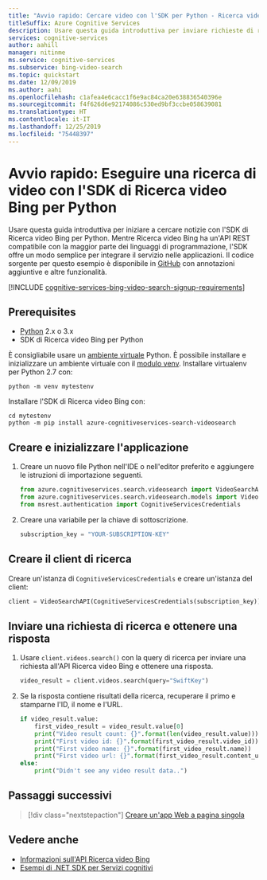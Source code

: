 ```yaml
---
title: "Avvio rapido: Cercare video con l'SDK per Python - Ricerca video Bing"
titleSuffix: Azure Cognitive Services
description: Usare questa guida introduttiva per inviare richieste di ricerca video con l'SDK di Ricerca video Bing per Python
services: cognitive-services
author: aahill
manager: nitinme
ms.service: cognitive-services
ms.subservice: bing-video-search
ms.topic: quickstart
ms.date: 12/09/2019
ms.author: aahi
ms.openlocfilehash: c1afea4e6cacc1f6e9ac84ca20e638836540396e
ms.sourcegitcommit: f4f626d6e92174086c530ed9bf3ccbe058639081
ms.translationtype: HT
ms.contentlocale: it-IT
ms.lasthandoff: 12/25/2019
ms.locfileid: "75448397"
---
```

# <a name="quickstart-perform-a-video-search-with-the-bing-video-search-sdk-for-python"></a>Avvio rapido: Eseguire una ricerca di video con l'SDK di Ricerca video Bing per Python

Usare questa guida introduttiva per iniziare a cercare notizie con l'SDK di Ricerca video Bing per Python. Mentre Ricerca video Bing ha un'API REST compatibile con la maggior parte dei linguaggi di programmazione, l'SDK offre un modo semplice per integrare il servizio nelle applicazioni. Il codice sorgente per questo esempio è disponibile in [GitHub](https://github.com/Azure-Samples/cognitive-services-python-sdk-samples/blob/master/samples/search/video_search_samples.py) con annotazioni aggiuntive e altre funzionalità.

[!INCLUDE [cognitive-services-bing-video-search-signup-requirements](../../../../includes/cognitive-services-bing-video-search-signup-requirements.md)]

## <a name="prerequisites"></a>Prerequisites

- [Python](https://www.python.org/) 2.x o 3.x
- SDK di Ricerca video Bing per Python

È consigliabile usare un [ambiente virtuale](https://docs.python.org/3/tutorial/venv.html) Python. È possibile installare e inizializzare un ambiente virtuale con il [modulo venv](https://pypi.python.org/pypi/virtualenv). Installare virtualenv per Python 2.7 con:

```console
python -m venv mytestenv
```

Installare l'SDK di Ricerca video Bing con:

```console
cd mytestenv
python -m pip install azure-cognitiveservices-search-videosearch
```

## <a name="create-and-initialize-the-application"></a>Creare e inizializzare l'applicazione

1. Creare un nuovo file Python nell'IDE o nell'editor preferito e aggiungere le istruzioni di importazione seguenti. 

    ```python
    from azure.cognitiveservices.search.videosearch import VideoSearchAPI
    from azure.cognitiveservices.search.videosearch.models import VideoPricing, VideoLength, VideoResolution, VideoInsightModule
    from msrest.authentication import CognitiveServicesCredentials
    ```

2. Creare una variabile per la chiave di sottoscrizione. 

    ```python
    subscription_key = "YOUR-SUBSCRIPTION-KEY"
    ```

## <a name="create-the-search-client"></a>Creare il client di ricerca

Creare un'istanza di `CognitiveServicesCredentials` e creare un'istanza del client:

```python
client = VideoSearchAPI(CognitiveServicesCredentials(subscription_key))
```

## <a name="send-a-search-request-and-get-a-response"></a>Inviare una richiesta di ricerca e ottenere una risposta

1. Usare `client.videos.search()` con la query di ricerca per inviare una richiesta all'API Ricerca video Bing e ottenere una risposta.

    ```python
    video_result = client.videos.search(query="SwiftKey")
    ```

2. Se la risposta contiene risultati della ricerca, recuperare il primo e stamparne l'ID, il nome e l'URL.

    ```python
    if video_result.value:
        first_video_result = video_result.value[0]
        print("Video result count: {}".format(len(video_result.value)))
        print("First video id: {}".format(first_video_result.video_id))
        print("First video name: {}".format(first_video_result.name))
        print("First video url: {}".format(first_video_result.content_url))
    else:
        print("Didn't see any video result data..")
    ```

## <a name="next-steps"></a>Passaggi successivi

> [!div class="nextstepaction"]
> [Creare un'app Web a pagina singola](../tutorial-bing-video-search-single-page-app.md)

## <a name="see-also"></a>Vedere anche 

- [Informazioni sull'API Ricerca video Bing](../overview.md)
- [Esempi di .NET SDK per Servizi cognitivi](https://github.com/Azure-Samples/cognitive-services-dotnet-sdk-samples/tree/master/BingSearchv7)
